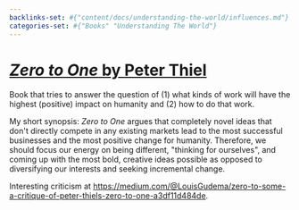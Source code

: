 ```yaml
---
backlinks-set: #{"content/docs/understanding-the-world/influences.md"}
categories-set: #{"Books" "Understanding The World"}
---
```

# [_Zero to One_ by Peter Thiel](https://en.wikipedia.org/wiki/Zero_to_One)

Book that tries to answer the question of (1) what kinds of work
will have the highest (positive) impact on humanity and (2) how to do that
work.

My short synopsis: _Zero to One_ argues that completely novel ideas that don't
directly compete in any existing markets lead to the most successful businesses
and the most positive change for humanity. Therefore, we should focus our
energy on being different, "thinking for ourselves", and coming up with the
most bold, creative ideas possible as opposed to diversifying our interests and
seeking incremental change.

Interesting criticism at
https://medium.com/@LouisGudema/zero-to-some-a-critique-of-peter-thiels-zero-to-one-a3df11d484de.